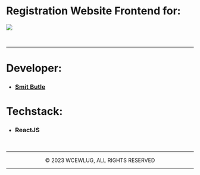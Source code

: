 # Registration Website Frontend for:

<img src="https://res.cloudinary.com/dduur8qoo/image/upload/v1700205271/WALLPAPER_1_c7xtsk.png">

<br><hr/>

# Developer:

- ### [Smit Butle](https://github.com/smitbutle)

# Techstack:

- ### ReactJS

<br/><hr/>

<p align="center">© 2023 WCEWLUG, ALL RIGHTS RESERVED</p>
<hr/>
</div>
